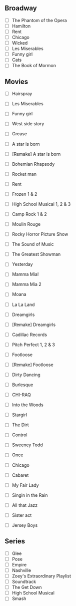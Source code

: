 ## Broadway
- [ ] The Phantom of the Opera
- [ ] Hamilton
- [ ] Rent
- [ ] Chicago
- [ ] Wicked
- [ ] Les Miserables
- [ ] Funny girl
- [ ] Cats
- [ ] The Book of Mormon

## Movies
- [ ] Hairspray
- [ ] Les Miserables
- [ ] Funny girl
- [ ] West side story
- [ ] Grease
- [ ] A star is born
- [ ] [Remake] A star is born 
- [ ] Bohemian Rhapsody
- [ ] Rocket man
- [ ] Rent
- [ ] Frozen 1 & 2
- [ ] High School Musical 1, 2 & 3
- [ ] Camp Rock 1 & 2
- [ ] Moulin Rouge
- [ ] Rocky Horror Picture Show
- [ ] The Sound of Music
- [ ] The Greatest Showman
- [ ] Yesterday
- [ ] Mamma Mia! 
- [ ] Mamma Mia 2
- [ ] Moana
- [ ] La La Land
- [ ] Dreamgirls
- [ ] [Remake] Dreamgirls
- [ ] Cadillac Records
- [ ] Pitch Perfect 1, 2 & 3
- [ ] Footloose 
- [ ] [Remake] Footloose
- [ ] Dirty Dancing
- [ ] Burlesque
- [ ] CHI-RAQ
- [ ] Into the Woods
- [ ] Stargirl
- [ ] The Dirt
- [ ] Control
- [ ] Sweeney Todd
- [ ] Once
- [ ] Chicago
- [ ] Cabaret
- [ ] My Fair Lady
- [ ] Singin in the Rain
- [ ] All that Jazz
- [ ] Sister act
- [ ] Jersey Boys













## Series
- [ ] Glee
- [ ] Pose
- [ ] Empire
- [ ] Nashville
- [ ] Zoey's Extraordinary Playlist
- [ ] Soundtrack
- [ ] The Get Down
- [ ] High School Musical
- [ ] Smash

